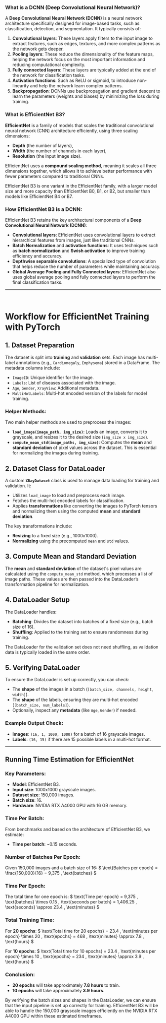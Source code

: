 ### What is a DCNN (Deep Convolutional Neural Network)?

A **Deep Convolutional Neural Network (DCNN)** is a neural network architecture specifically designed for image-based tasks, such as classification, detection, and segmentation. It typically consists of:
1. **Convolutional layers**: These layers apply filters to the input image to extract features, such as edges, textures, and more complex patterns as the network gets deeper.
2. **Pooling layers**: These reduce the dimensionality of the feature maps, helping the network focus on the most important information and reducing computational complexity.
3. **Fully connected layers**: These layers are typically added at the end of the network for classification tasks.
4. **Activation functions**: Such as ReLU or sigmoid, to introduce non-linearity and help the network learn complex patterns.
5. **Backpropagation**: DCNNs use backpropagation and gradient descent to learn the parameters (weights and biases) by minimizing the loss during training.

### What is EfficientNet B3?

**EfficientNet** is a family of models that scales the traditional convolutional neural network (CNN) architecture efficiently, using three scaling dimensions:
- **Depth** (the number of layers),
- **Width** (the number of channels in each layer),
- **Resolution** (the input image size).

EfficientNet uses a **compound scaling method**, meaning it scales all three dimensions together, which allows it to achieve better performance with fewer parameters compared to traditional CNNs.

EfficientNet B3 is one variant in the EfficientNet family, with a larger model size and more capacity than EfficientNet B0, B1, or B2, but smaller than models like EfficientNet B4 or B7.

### How EfficientNet B3 is a DCNN:

EfficientNet B3 retains the key architectural components of a **Deep Convolutional Neural Network (DCNN)**:
- **Convolutional layers**: EfficientNet uses convolutional layers to extract hierarchical features from images, just like traditional CNNs.
- **Batch Normalization** and **activation functions**: It uses techniques such as **batch normalization** and **Swish activation** to improve training efficiency and accuracy.
- **Depthwise separable convolutions**: A specialized type of convolution that helps reduce the number of parameters while maintaining accuracy.
- **Global Average Pooling and Fully Connected layers**: EfficientNet also uses global average pooling and fully connected layers to perform the final classification tasks.

---
<br>

# Workflow for EfficientNet Training with PyTorch

## 1. Dataset Preparation
The dataset is split into **training** and **validation** sets. Each image has multi-label annotations (e.g., `Cardiomegaly`, `Emphysema`) stored in a DataFrame. The metadata columns include:
- `ImageID`: Unique identifier for the image.
- `Labels`: List of diseases associated with the image.
- `Age`, `Gender`, `XrayView`: Additional metadata.
- `MultiHotLabels`: Multi-hot encoded version of the labels for model training.

### Helper Methods:
Two main helper methods are used to preprocess the images:
- **`load_image(image_path, img_size)`**: Loads an image, converts it to grayscale, and resizes it to the desired size (`img_size x img_size`).
- **`compute_mean_std(image_paths, img_size)`**: Computes the **mean** and **standard deviation** of pixel values across the dataset. This is essential for normalizing the images during training.

## 2. Dataset Class for DataLoader
A custom **`XRayDataset`** class is used to manage data loading for training and validation. It:
- Utilizes `load_image` to load and preprocess each image.
- Fetches the multi-hot encoded labels for classification.
- Applies **transformations** like converting the images to PyTorch tensors and normalizing them using the computed **mean** and **standard deviation**.

The key transformations include:
- **Resizing** to a fixed size (e.g., 1000x1000).
- **Normalizing** using the precomputed `mean` and `std` values.

## 3. Compute Mean and Standard Deviation
The **mean** and **standard deviation** of the dataset's pixel values are calculated using the `compute_mean_std` method, which processes a list of image paths. These values are then passed into the DataLoader’s transformation pipeline for normalization.

## 4. DataLoader Setup
The DataLoader handles:
- **Batching**: Divides the dataset into batches of a fixed size (e.g., batch size of 16).
- **Shuffling**: Applied to the training set to ensure randomness during training.

The DataLoader for the validation set does not need shuffling, as validation data is typically loaded in the same order.

## 5. Verifying DataLoader
To ensure the DataLoader is set up correctly, you can check:
- The **shape** of the images in a batch (`[batch_size, channels, height, width]`).
- The **shape** of the labels, ensuring they are multi-hot encoded (`[batch_size, num_labels]`).
- Optionally, inspect any **metadata** (like `Age`, `Gender`) if needed.

### Example Output Check:
- **Images**: `(16, 1, 1000, 1000)` for a batch of 16 grayscale images.
- **Labels**: `(16, 15)` if there are 15 possible labels in a multi-hot format.

---

## Running Time Estimation for EfficientNet

### Key Parameters:
- **Model**: EfficientNet B3.
- **Input size**: 1000x1000 grayscale images.
- **Dataset size**: 150,000 images.
- **Batch size**: 16.
- **Hardware**: NVIDIA RTX A4000 GPU with 16 GB memory.

### Time Per Batch:
From benchmarks and based on the architecture of EfficientNet B3, we estimate:
- **Time per batch**: ~0.15 seconds.

### Number of Batches Per Epoch:
Given 150,000 images and a batch size of 16:
$
\text{Batches per epoch} = \frac{150,000}{16} = 9,375 \, \text{batches}
$

### Time Per Epoch:
The total time for one epoch is:
$
\text{Time per epoch} = 9,375 \, \text{batches} \times 0.15 \, \text{seconds per batch} = 1,406.25 \, \text{seconds} \approx 23.4 \, \text{minutes}
$

### Total Training Time:
For **20 epochs**:
$
\text{Total time for 20 epochs} = 23.4 \, \text{minutes per epoch} \times 20 \, \text{epochs} = 468 \, \text{minutes} \approx 7.8 \, \text{hours}
$

For **10 epochs**:
$
\text{Total time for 10 epochs} = 23.4 \, \text{minutes per epoch} \times 10 \, \text{epochs} = 234 \, \text{minutes} \approx 3.9 \, \text{hours}
$

### Conclusion:
- **20 epochs** will take approximately **7.8 hours** to train.
- **10 epochs** will take approximately **3.9 hours**.

By verifying the batch sizes and shapes in the DataLoader, we can ensure that the input pipeline is set up correctly for training. EfficientNet B3 will be able to handle the 150,000 grayscale images efficiently on the NVIDIA RTX A4000 GPU within these estimated timeframes.
